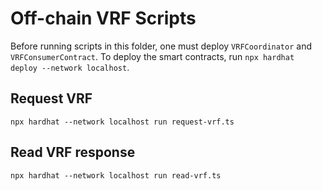 # Off-chain VRF Scripts

Before running scripts in this folder, one must deploy `VRFCoordinator` and `VRFConsumerContract`.
To deploy the smart contracts, run `npx hardhat deploy --network localhost`.

## Request VRF

```
npx hardhat --network localhost run request-vrf.ts
```

## Read VRF response

```
npx hardhat --network localhost run read-vrf.ts
```
